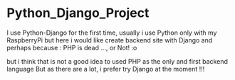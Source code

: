 # Python_Django_Project
I use Python-Django for the first time, usually i use Python only with my RaspberryPi but here i would like create backend site with Django and perhaps because :
PHP is dead ..., or Not! :o

but i think that is not a good idea to used PHP as the only and first backend language
But as there are a lot, i prefer try Django at the moment !!! 
